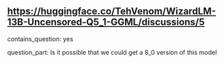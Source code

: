 ## https://huggingface.co/TehVenom/WizardLM-13B-Uncensored-Q5_1-GGML/discussions/5

contains_question: yes

question_part: Is it possible that we could get a 8_0 version of this model